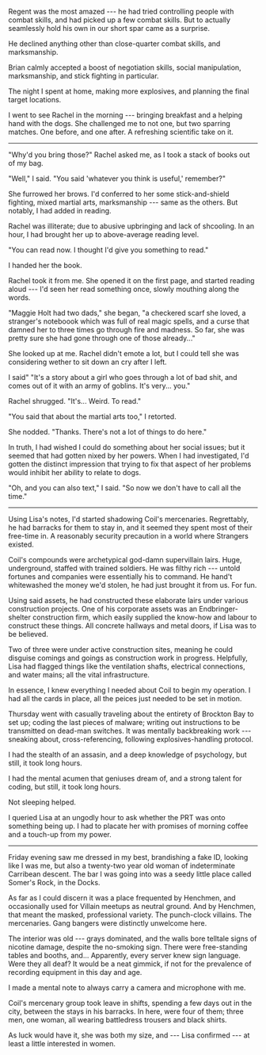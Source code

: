 Regent was the most amazed --- he had tried controlling people with combat skills,
and had picked up a few combat skills. But to actually seamlessly hold his own
in our short spar came as a surprise.

He declined anything other than close-quarter combat skills, and marksmanship.

Brian calmly accepted a boost of negotiation skills, social manipulation, marksmanship,
and stick fighting in particular.

The night I spent at home, making more explosives, and planning the final target locations.

I went to see Rachel in
the morning --- bringing breakfast and a helping hand with the dogs. She challenged
me to not one, but two sparring matches. One before, and one after. A refreshing scientific take on it.

----

"Why'd you bring those?" Rachel asked me, as I took a stack of books out of my bag.

"Well," I said. "You said 'whatever you think is useful,' remember?"

She furrowed her brows. I'd conferred to her some stick-and-shield fighting, mixed
martial arts, marksmanship --- same as the others. But notably, I had added in reading.

Rachel was illiterate; due to abusive upbringing and lack of shcooling. In an hour, I
had brought her up to above-average reading level.

"You can read now. I thought I'd give you something to read."

I handed her the book.

Rachel took it from me. She opened it on the first page,
and started reading aloud --- I'd seen her read something once, slowly mouthing along the words.

"Maggie Holt had two dads," she began, "a checkered scarf she loved, a stranger's noteboook which
was full of real magic spells, and a curse that damned her to three times go through fire and madness. So
far, she was pretty sure she had gone through one of those already..."

She looked up at me. Rachel didn't emote a lot, but I could tell she was considering wether
to sit down an cry after I left.

I said" "It's a story about a girl who goes through a lot of
bad shit, and comes out of it with an army of goblins. It's very... you."

Rachel shrugged. "It's... Weird. To read."

"You said that about the martial arts too," I retorted.

She nodded. "Thanks. There's not a lot of things to do here."

In truth, I had wished I could do something about her social issues; but it seemed that had
gotten nixed by her powers. When I had investigated, I'd gotten the distinct impression that
trying to fix that aspect of her problems would inhibit her ability to relate to dogs.

"Oh, and you can also text," I said. "So now we don't have to call all the time."

----

Using Lisa's notes, I'd started shadowing Coil's mercenaries. Regrettably, he had barracks for
them to stay in, and it seemed they spent most of their free-time in. A reasonably security precaution
in a world where Strangers existed.

Coil's compounds were archetypical god-damn supervillain lairs. Huge, underground, staffed with
trained soldiers. He was filthy rich --- untold fortunes and companies were essentially his to command.
He hand't whitewashed the money we'd stolen, he had just brought it from us. For fun.

Using said assets, he had constructed these elaborate lairs under various construction projects. One
of his corporate assets was an Endbringer-shelter construction firm, which easily supplied the know-how
and labour to construct these things. All concrete hallways and metal doors, if Lisa was to be believed.

Two of three were under active construction sites, meaning he could disguise comings and goings as construction
work in progress. Helpfully, Lisa had flagged things like the ventilation shafts, electrical connections,
and water mains; all the vital infrastructure.

In essence, I knew everything I needed about Coil to begin my operation. I had all the cards in place,
all the peices just needed to be set in motion.

Thursday went with casually traveling about the entirety of Brockton Bay to set up; coding the last
pieces of malware; writing out instructions to be transmitted on dead-man switches. It was mentally
backbreaking work --- sneaking about, cross-referencing, following explosives-handling protocol.

I had the stealth of an assasin, and a deep knowledge of psychology, but still, it took long hours.

I had the mental acumen that geniuses dream of, and a strong talent for coding, but still, it took long hours.

Not sleeping helped.

I queried Lisa at an ungodly hour to ask whether the PRT was onto something being up. I had to placate her
with promises of morning coffee and a touch-up from my power.

----

Friday evening saw me dressed in my best, brandishing a fake ID, looking like I was me, but also
a twenty-two year old woman of indeterminate Carribean descent. The bar I was going into was a seedy little
place called Somer's Rock, in the Docks.

As far as I could discern it was a place frequented by Henchmen, and occasionally used for Villain meetups
as neutral ground. And by Henchmen, that meant the masked, professional variety. The punch-clock villains.
The mercenaries. Gang bangers were distinctly unwelcome here.

The interior was old --- grays dominated, and the walls bore telltale signs of nicotine damage, despite the
no-smoking sign. There were free-standing tables and booths, and... Apparently, every server knew sign language.
Were they all deaf? It would be a neat gimmick, if not for the prevalence of recording equipment in
this day and age.

I made a mental note to always carry a camera and microphone with me.

Coil's mercenary group took leave in shifts, spending a few days out in the city, between the stays in his
barracks. In here, were four of them; three men, one woman, all wearing battledress trousers and black shirts.

As luck would have it, she was both my size, and --- Lisa confirmed --- at least a little interested in women.
